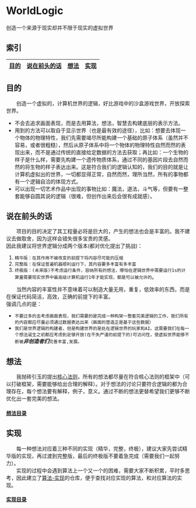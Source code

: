 # WorldLogic
创造一个来源于现实却并不限于现实的虚拟世界  
## 索引
|[目的](#目的)|[说在前头的话](#说在前头的话)|[想法](#想法)|[实现](#实现)|
|-|-|-|-|

## 目的
&emsp;&emsp;创造一个虚拟的，计算机世界的逻辑，好比游戏中的沙盒游戏世界，开放探索世界。  
- 不会去追求画面表现，而是去用算法，想法，智慧去构建底层的表示方法。  
- 用到的方法可以取自于显示世界（也是最有效的途径），比如：想要去体现一个物体的物理特性，我们先需要竭尽所能构建一个基础的原子体系（虽然并不容易，或者很粗糙），然后从原子体系中将一个物体的物理特性自然而然的表现出来，而不是通过传统的直接给定数据的方法去获取；再比如：一个生物的样子是什么样，需要先构建一个遗传物质体系，通过不同的基因片段去自然而然的将生物的样子表达出来。这是符合我们的逻辑认知的，我们的目的就是让计算机虚拟出的世界，一切都显得正常，自然而然，理所当然，所有的事物都有一个逻辑自洽的体现方式。  
- 可以出现一切艺术作品中出现的事物比如：魔法，道法，斗气等，但要有一整套能够自圆其说的逻辑（很难，但创作出来后会很有成就感）。

## 说在前头的话
&emsp;&emsp;项目的目的决定了其工程量必将是巨大的，产生的想法也会是丰富的。我不建议去做取舍，因为这样会错失很多宝贵的灵感。  
因此我建议将世界逻辑分成两个版本(都对优化提出了挑战)：  
1.  `精华版：在其作用不被改变的前提下将内容尽可能的压缩  `   
2.  `完整版：在保证普遍机器顺利运行下，其内容要多丰富有多丰富  `  
3.  `终极版：(未来版)不考虑运行条件，容纳所有的想法，哪怕在逻辑世界中需要运行1s的计算量需要现实世界中最高级计算机运行1年才能实现，都是可以被允许的`。  

&emsp;&emsp;当然内容的丰富性并不意味着可以制造大量无用，重复，低效率的东西，而是在保证代码简洁，高效，正确的前提下的丰富。  
强调几点的是：  
- `不要过多的去考虑画面表现，我们需要的是完成一种构架一整套完美逻辑的工作，我们所有的内容都应尽量必须通过数据表达出来（画面的营造正是基于这些数据）`
- `我们是世界逻辑的构建者，但是构建世界的是处在逻辑世界的玩家和AI。这需要我们在每一个想法诞生之初都应考虑到足够开放(在不失严谨的前提下的)可访问性，使虚拟世界能够不断被`***非创造者们***`完善丰富,发展。`

## 想法
&emsp;&emsp;我抛砖引玉的提出[核心法则](https://github.com/CloudSmokeMemory/WorldLogic/blob/main/mind/coreRule/%E6%A0%B8%E5%BF%83%E6%B3%95%E5%88%99.md#%E6%A0%B8%E5%BF%83%E6%B3%95%E5%88%99)，所有的想法都尽量在符合核心法则的框架中（可以打破框架，需要能够给出合理的解释）。对于想法的讨论只要符合逻辑的都为合理存在，每个想法要有解释，例子，意义。通过不断的想法更替希望我们更够不断优化出一套完美的想法。  
#### [想法目录](https://github.com/CloudSmokeMemory/WorldLogic/blob/main/mind/mindIndex.md#%E6%83%B3%E6%B3%95%E7%9B%AE%E5%BD%95)

## 实现
&emsp;&emsp;每一种想法对应着三种不同的实现（精华，完整，终极），建议大家先尝试精华版的实现，再过渡到完整版，最后的终极版不要着急完成（需要我们一起努力）。  
&emsp;&emsp;实现的过程中会遇到算法上一个又一个的困难，需要大家不断积累，平时多思考，因此建立了[算法-实现](https://github.com/CloudSmokeMemory/WorldLogic/blob/main/realize/algorithm_realize/algorithm_realizeIndex.md)的仓库，便于查找对应实现的算法，和对应算法的实现。  
#### [实现目录](https://github.com/CloudSmokeMemory/WorldLogic/blob/main/realize/realizeIndex.md)
